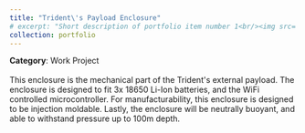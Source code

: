 ```yaml
---
title: "Trident\'s Payload Enclosure"
# excerpt: "Short description of portfolio item number 1<br/><img src='/images/500x300.png'>"
collection: portfolio
---
```


**Category**: Work Project<br/><br/>
This enclosure is the mechanical part of the Trident's external payload.​  The enclosure is designed to fit 3x 18650 Li-Ion batteries, and the WiFi controlled microcontroller. For manufacturability, this enclosure is designed to be injection moldable. Lastly, the enclosure will be neutrally buoyant, and able to withstand pressure up to 100m depth.